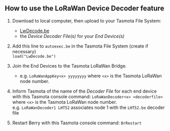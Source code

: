  ## How to use the LoRaWan Device Decoder feature ##
 1. Download to local computer, then upload to your Tasmota File System:
    - [LwDecode.be](https://github.com/arendst/Tasmota/tree/master/tasmota/berry/lorawan/decoders/LwDecode.be)
    - the _Device Decoder File(s)_ for your _End Device(s)_
 2. Add this line to `autoexec.be` in the Tasmota File System (create if necessary)   
 `load("LwDecode.be")`
 3. Join the End Devices to the Tasmota LoRaWan Bridge.
    - e.g. `LoRaWanAppKey<x> yyyyyyyy` where `<x>` is the Tasmota LoRaWan node number.
 4. Inform Tasmota of the name of the _Decoder File_ for each end device with this Tasmota console command: `LoRaWanDecoder<x> <decoderfile>` where `<x>` is the Tasmota LoRaWan node number.  
  e.g.  `LoRaWanDecoder1 LHT52` associates node 1 with the `LHT52.be` decoder file
  
 5. Restart Berry with this Tasmota console command: `BrRestart`